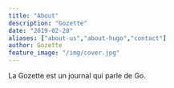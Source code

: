 ```yaml
---
title: "About"
description: "Gozette"
date: "2019-02-28"
aliases: ["about-us","about-hugo","contact"]
author: Gozette
feature_image: "/img/cover.jpg"
---
```


La Gozette est un journal qui parle de Go. 

